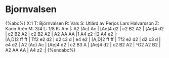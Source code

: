 # Bjornvalsen

{%abc%}
X:1
T: Björnvalsen
R: Vals
S: Utlärd av Perjos Lars Halvarsson
Z: Karin Arén
M: 3/4
L: 1/8
K: Am
|: A2 (Ac) Ac | [Ae]4 d2 | c2 B2 A2 | [Ae]4 d2 | c2 B2 A2 | c2 B2 A2 | A2 AA AA |1 A4 z2 :|2 A4 e2 |:  
[A,D]2 ff ff | Tf2 e2 d2 | d2 c3 d | e4 e2 | [A,D]2 ff ff | Tf2 e2 d2 | d2 c3 d | e4 e2 | 
A2 (Ac) Ac | [Ae]4 d2 | c2 B3 A | [Ae]4 d2 | c2 B2 A2 | ^G2 A2 B2 | A2 AA AA | A4 z2 :| 
{%endabc%}



